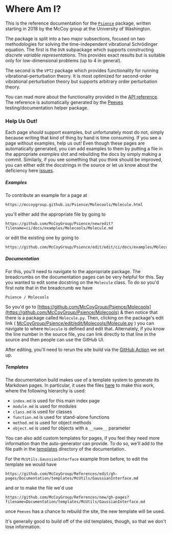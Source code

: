 # Where Am I?

This is the reference documentation for the [`Psience`](https://github.com/McCoyGroup/Psience) package, 
written starting in 2018 by the McCoy group at the University of Washington.

The package is split into a two major subsections, focused on two methodologies for solving the time-independent vibrational Schrödinger equation.
The first is the `DVR` subpackage which supports constructing _discrete variable representations_. This provides exact results but is suitable only
for low-dimensional problems (up to 4 in general).

The second is the `VPT2` package which provides functionality for running vibrational-perturbation theory. It is most optimized for second-order vibrational
perturbation theory but supports arbitrary order perturbation theory.

You can read more about the functionality provided in the [API reference](Psience).
The reference is automatically generated by the [Peeves](https://github.com/McCoyGroup/Peeves) testing/documentation helper package.

### Help Us Out!

Each page _should_ support examples, but unfortunately most do not, simply because writing that kind of thing by hand is time consuming.
If you see a page without examples, help us out!
Even though these pages are automatically generated, you can add examples to them by putting a file in the appropriate _examples_ slot and rebuilding the docs by simply making a commit.
Similarly, if you see something that you think should be improved, you can either edit the docstrings in the source or let us know about the deficiency here [issues](https://github.com/McCoyGroup/Psience/issues/new?title=Documentation%20Improvement%20Needed).

##### Examples

To contribute an example for a page at 

```
https://mccoygroup.github.io/Psience/Molecools/Molecule.html
```

you'll either add the appropriate file by going to 

```
https://github.com/McCoyGroup/Psience/new/edit?filename=ci/docs/examples/Molecools/Molecule.md
```

or edit the existing one by going to 

```
https://github.com/McCoyGroup/Psience/edit/edit/ci/docs/examples/Molecools/Molecule.md
```

##### Documentation

For this, you'll need to navigate to the appropriate package. The breadcrumbs on the documentation pages can be very helpful for this. 
Say you wanted to edit some docstring on the `Molecule` class.
To do so you'd first note that in the breadcrumb we have

```lang-none
Psience / Molecools
```

So you'd go to [https://github.com/McCoyGroup/Psience/Molecools](https://github.com/McCoyGroup/Psience/Molecools) & then notice that there is a package called `Molecule.py`.
Then, clicking on the package's edit link ( [McCoyGroup/Psience/edit/edit/Molecools/Molecule.py](https://github.com/McCoyGroup/Psience/edit/edit/Molecools/Molecule.py) ) you can navigate to where `Molecule` is defined and edit that.
Alternately, if you know the line number in the source file, you can link directly to that line in the source and then people can use the GitHub UI.

After editing, you'll need to rerun the site build via the [GitHub Action](https://github.com/McCoyGroup/Psience/actions?query=workflow%3A%22McBuild+site%22) we set up.

##### Templates

The documentation build makes use of a template system to generate its Markdown pages.
In particular, it uses the files [here](https://github.com/McCoyGroup/Psience/tree/edit/ci/docs/templates) to make this work, where the following hierarchy is used:
* `index.md` is used for this main index page
* `module.md` is used for modules
* `class.md` is used for classes
* `function.md` is used for stand-alone functions
* `method.md` is used for object methods
* `object.md` is used for objects with a `__name__` parameter

You can also add custom templates for pages, if you feel they need more information than the auto-generator can provide.
To do so, we'll add to the file path in the [templates](https://github.com/McCoyGroup/Psience/tree/edit/docs/templates) directory of the documentation.

For the `McUtils.GaussianInterface` example from before, to edit the template we would have

```
https://github.com/McCoyGroup/References/edit/gh-pages/Documentation/templates/McUtils/GaussianInterface.md
```

and or to make the file we'd use 

```
https://github.com/McCoyGroup/References/new/gh-pages?filename=Documentation/templates/McUtils/GaussianInterface.md
```

once `Peeves` has a chance to rebuild the site, the new template will be used.

It's generally good to build off of the old templates, though, so that we don't lose information.

